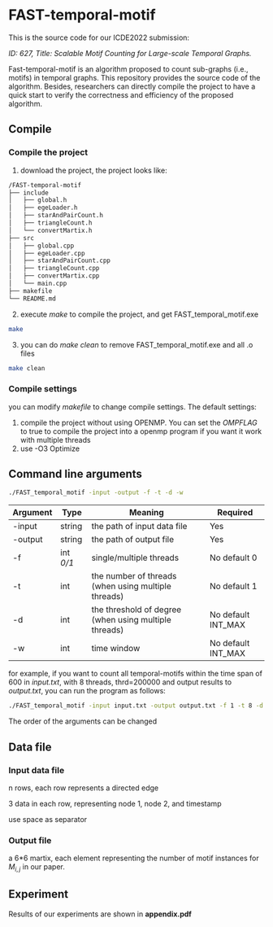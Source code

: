 # FAST-temporal-motif
This is the source code for our ICDE2022 submission:

*ID: 627, Title: Scalable Motif Counting for Large-scale Temporal Graphs.* 

Fast-temporal-motif is an algorithm proposed to count sub-graphs (i.e., motifs) in temporal graphs. This repository provides the source code of the algorithm. Besides, researchers can directly compile the project to have a quick start to verify the correctness and efficiency of the proposed algorithm.

## Compile
### Compile the project
1. download the project, the project looks like:
```bash
/FAST-temporal-motif
├── include
│   ├── global.h
│   ├── egeLoader.h
│   ├── starAndPairCount.h
│   ├── triangleCount.h
│   └── convertMartix.h
├── src
│   ├── global.cpp
│   ├── egeLoader.cpp
│   ├── starAndPairCount.cpp
│   ├── triangleCount.cpp
│   ├── convertMartix.cpp
│   └── main.cpp
├── makefile
└── README.md
```

2. execute *make* to compile the project, and get FAST_temporal_motif.exe
```bash
make
```

3. you can do *make clean* to remove FAST_temporal_motif.exe and all .o files
```bash
make clean
```

### Compile settings
you can modify *makefile* to change compile settings. The default settings:
1. compile the project without using OPENMP. You can set the *OMPFLAG* to true to compile the project into a openmp program if you want it work with multiple threads
2. use -O3 Optimize

## Command line arguments
```bash
./FAST_temporal_motif -input -output -f -t -d -w
```
| Argument | Type      | Meaning                                               | Required           |
|----------|-----------|-------------------------------------------------------|--------------------|
| -input   | string    | the path of input data file                           | Yes                |
| -output  | string    | the path of output file                               | Yes                |
| -f       | int *0/1* | single/multiple threads                               | No default 0       |
| -t       | int       | the number of threads (when using multiple threads)   | No default 1      |
| -d       | int       | the threshold of degree (when using multiple threads) | No default INT_MAX |
| -w       | int       | time window                                           | No default INT_MAX |

for example, if you want to count all temporal-motifs within the time span of 600 in *input.txt*, with 8 threads, thrd=200000 and output results to *output.txt*, you can run the program as follows:
```bash
./FAST_temporal_motif -input input.txt -output output.txt -f 1 -t 8 -d 200000 -w 600
```
The order of the arguments can be changed

## Data file
### Input data file
n rows, each row represents a directed edge

3 data in each row, representing node 1, node 2, and timestamp

use space as separator
### Output file
a 6\*6 martix, each element representing the number of motif instances for $M_{i,j}$ in our paper.

## Experiment
Results of our experiments are shown in **appendix.pdf**
